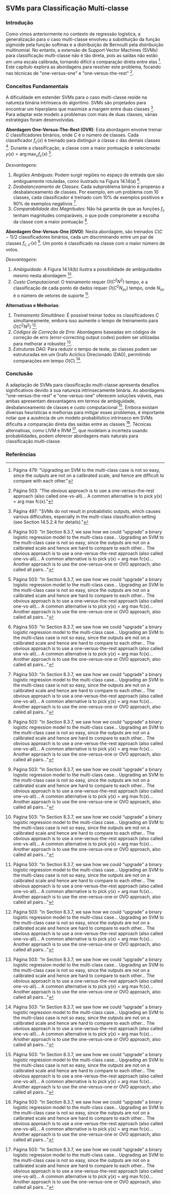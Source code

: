 ## SVMs para Classificação Multi-classe

### Introdução

Como vimos anteriormente no contexto de regressão logística, a generalização para o caso multi-classe envolveu a substituição da função sigmoide pela função softmax e a distribuição de Bernoulli pela distribuição multinomial. No entanto, a extensão de Support Vector Machines (SVMs) para classificação multi-classe não é tão direta, pois as saídas não estão em uma escala calibrada, tornando difícil a comparação direta entre elas [^1]. Este capítulo explora as abordagens para resolver este problema, focando nas técnicas de "one-versus-one" e "one-versus-the-rest" [^2].

### Conceitos Fundamentais

A dificuldade em estender SVMs para o caso multi-classe reside na natureza binária intrínseca do algoritmo. SVMs são projetados para encontrar um hiperplano que maximize a margem entre duas classes [^19]. Para adaptar este modelo a problemas com mais de duas classes, várias estratégias foram desenvolvidas.

**Abordagem One-Versus-The-Rest (OVR)**:
Esta abordagem envolve treinar $C$ classificadores binários, onde $C$ é o número de classes. Cada classificador $f_c(x)$ é treinado para distinguir a classe $c$ das demais classes [^25]. Durante a classificação, a classe com a maior pontuação é selecionada: $y(x) = \arg \max_c f_c(x)$ [^25].

*Desvantagens*:
1.  *Regiões Ambíguas*: Podem surgir regiões no espaço de entrada que são ambiguamente rotuladas, como ilustrado na Figura 14.14(a) [^25].
2.  *Desbalanceamento de Classes*: Cada subproblema binário é propenso a desbalanceamento de classes. Por exemplo, em um problema com 10 classes, cada classificador é treinado com 10% de exemplos positivos e 90% de exemplos negativos [^25].
3.  *Comparabilidade das Magnitudes*: Não há garantia de que as funções $f_c$ tenham magnitudes comparáveis, o que pode comprometer a escolha da classe com a maior pontuação [^25].

**Abordagem One-Versus-One (OVO)**:
Nesta abordagem, são treinados $C(C-1)/2$ classificadores binários, cada um discriminando entre um par de classes $f_{c,c'}(x)$ [^25]. Um ponto é classificado na classe com o maior número de votos.

*Desvantagens*:
1.  *Ambiguidade*: A Figura 14.14(b) ilustra a possibilidade de ambiguidades mesmo nesta abordagem [^25].
2.  *Custo Computacional*: O treinamento requer $O(C^2N^2)$ tempo, e a classificação de cada ponto de dados requer $O(C^2N_{sv})$ tempo, onde $N_{sv}$ é o número de vetores de suporte [^25].

**Alternativas e Melhorias**:
1. *Treinamento Simultâneo*: É possível treinar todos os classificadores $C$ simultaneamente, embora isso aumente o tempo de treinamento para $O(C^2N^2)$ [^25].
2. *Códigos de Correção de Erro*: Abordagens baseadas em códigos de correção de erro (error-correcting output codes) podem ser utilizadas para melhorar a robustez [^25].
3. *Estruturas DAG*: Para reduzir o tempo de teste, as classes podem ser estruturadas em um Grafo Acíclico Direcionado (DAG), permitindo comparações em tempo $O(C)$ [^25].

### Conclusão

A adaptação de SVMs para classificação multi-classe apresenta desafios significativos devido à sua natureza intrinsecamente binária. As abordagens "one-versus-the-rest" e "one-versus-one" oferecem soluções viáveis, mas ambas apresentam desvantagens em termos de ambiguidade, desbalanceamento de classes e custo computacional [^25]. Embora existam diversas heurísticas e melhorias para mitigar esses problemas, é importante notar que a ausência de um modelo probabilístico intrínseco em SVMs dificulta a comparação direta das saídas entre as classes [^25]. Técnicas alternativas, como LIVM e RVM [^25], que modelam a incerteza usando probabilidades, podem oferecer abordagens mais naturais para classificação multi-classe.

### Referências
[^1]: Página 479: "Upgrading an SVM to the multi-class case is not so easy, since the outputs are not on a calibrated scale, and hence are difficult to compare with each other."
[^2]: Página 503: "The obvious approach is to use a one-versus-the-rest approach (also called one-vs-all)... A common alternative is to pick y(x) = arg max fc(x)."
[^19]: Página 497: "SVMs do not result in probabilistic outputs, which causes various difficulties, especially in the multi-class classification setting (see Section 14.5.2.4 for details)."
[^25]: Página 503: "In Section 8.3.7, we saw how we could “upgrade” a binary logistic regression model to the multi-class case... Upgrading an SVM to the multi-class case is not so easy, since the outputs are not on a calibrated scale and hence are hard to compare to each other... The obvious approach is to use a one-versus-the-rest approach (also called one-vs-all)... A common alternative is to pick y(x) = arg max fc(x)... Another approach is to use the one-versus-one or OVO approach, also called all pairs..."
<!-- END -->
